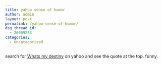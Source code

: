```yaml
---
title: yahoo sense of humor
author: admin
layout: post
permalink: /yahoo-sense-of-humor/
dsq_thread_id:
  - 26009283
categories:
  - Uncategorized
---
```

search for [Whats my destiny][1] on yahoo and see the quote at the top. funny.

 [1]: http://search.yahoo.com/search?fr=sfp&p=what+is+my+destiny